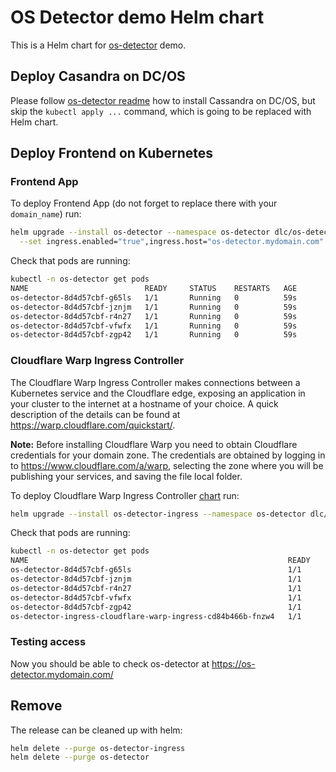 # OS Detector demo Helm chart

This is a Helm chart for [os-detector](https://github.com/mesosphere/dcos-kubernetes-quickstart/blob/master/examples/os-detector/os-detector.md) demo.

## Deploy Casandra on DC/OS

Please follow [os-detector readme](https://github.com/mesosphere/dcos-kubernetes-quickstart/blob/master/examples/os-detector/os-detector.md#os-detector) how to install Cassandra on DC/OS, but skip the `kubectl apply ...` command, which is going to be replaced with Helm chart.

## Deploy Frontend on Kubernetes

### Frontend App

To deploy Frontend App (do not forget to replace there with your `domain_name`) run:
```bash
helm upgrade --install os-detector --namespace os-detector dlc/os-detector \
  --set ingress.enabled="true",ingress.host="os-detector.mydomain.com"
```

Check that pods are running:
```bash
kubectl -n os-detector get pods
NAME                          READY     STATUS    RESTARTS   AGE
os-detector-8d4d57cbf-g65ls   1/1       Running   0          59s
os-detector-8d4d57cbf-jznjm   1/1       Running   0          59s
os-detector-8d4d57cbf-r4n27   1/1       Running   0          59s
os-detector-8d4d57cbf-vfwfx   1/1       Running   0          59s
os-detector-8d4d57cbf-zgp42   1/1       Running   0          59s
```

### Cloudflare Warp Ingress Controller

The Cloudflare Warp Ingress Controller makes connections between a Kubernetes service and the Cloudflare edge, exposing an application in your cluster to the internet at a hostname of your choice. A quick description of the details can be found at https://warp.cloudflare.com/quickstart/.

**Note:** Before installing Cloudflare Warp you need to obtain Cloudflare credentials for your domain zone.
The credentials are obtained by logging in to https://www.cloudflare.com/a/warp, selecting the zone where you will be publishing your services, and saving the file local folder.

To deploy Cloudflare Warp Ingress Controller [chart](https://github.com/dcos-labs/charts/tree/master/stable/cloudflare-warp-ingress) run:
```bash
helm upgrade --install os-detector-ingress --namespace os-detector dlc/cloudflare-warp-ingress --set cert=$(cat cloudflare-warp.pem | base64)
```

Check that pods are running:
```bash
kubectl -n os-detector get pods
NAME                                                          READY     STATUS    RESTARTS   AGE
os-detector-8d4d57cbf-g65ls                                   1/1       Running   0          2m
os-detector-8d4d57cbf-jznjm                                   1/1       Running   0          2m
os-detector-8d4d57cbf-r4n27                                   1/1       Running   0          2m
os-detector-8d4d57cbf-vfwfx                                   1/1       Running   0          2m
os-detector-8d4d57cbf-zgp42                                   1/1       Running   0          2m
os-detector-ingress-cloudflare-warp-ingress-cd84b466b-fnzw4   1/1       Running   0          11s
```

### Testing access

Now you should be able to check os-detector at https://os-detector.mydomain.com/

## Remove

The release can be cleaned up with helm:

```bash
helm delete --purge os-detector-ingress
helm delete --purge os-detector
```
